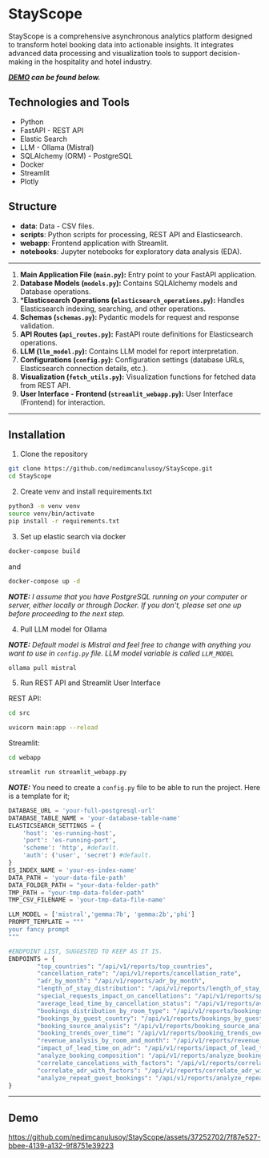# StayScope

StayScope is a comprehensive asynchronous analytics platform designed to transform hotel booking data into actionable insights. It integrates advanced data processing and visualization tools to support decision-making in the hospitality and hotel industry.

**_[DEMO](#demo) can be found below._**

## Technologies and Tools

- Python
- FastAPI - REST API
- Elastic Search
- LLM - Ollama (Mistral)
- SQLAlchemy (ORM) - PostgreSQL
- Docker
- Streamlit
- Plotly

## Structure

- **data**: Data - CSV files.
- **scripts**: Python scripts for processing, REST API and Elasticsearch.
- **webapp**: Frontend application with Streamlit.
- **notebooks**: Jupyter notebooks for exploratory data analysis (EDA).

---

1. **Main Application File (`main.py`):** Entry point to your FastAPI application.
2. **Database Models (`models.py`):** Contains SQLAlchemy models and Database operations.
3. ***Elasticsearch Operations (`elasticsearch_operations.py`):** Handles Elasticsearch indexing, searching, and other operations.
5. **Schemas (`schemas.py`):** Pydantic models for request and response validation.
6. **API Routes (`api_routes.py`):** FastAPI route definitions for Elasticsearch operations.
7. **LLM (`llm_model.py`):** Contains LLM model for report interpretation.
8. **Configurations (`config.py`):** Configuration settings (database URLs, Elasticsearch connection details, etc.).
9. **Visualization (`fetch_utils.py`):** Visualization functions for fetched data from REST API.
10. **User Interface - Frontend (`streamlit_webapp.py`):** User Interface (Frontend) for interaction.

---

## Installation

1. Clone the repository
```bash
git clone https://github.com/nedimcanulusoy/StayScope.git
cd StayScope
```

2. Create venv and install requirements.txt

```bash
python3 -m venv venv
source venv/bin/activate
pip install -r requirements.txt
```

3. Set up elastic search via docker

```bash
docker-compose build
```

and

```bash
docker-compose up -d
```

**_NOTE:_** _I assume that you have PostgreSQL running on your computer or server, either locally or through Docker. If you don't, please set one up before proceeding to the next step._

4. Pull LLM model for Ollama
    
**_NOTE:_** _Default model is Mistral and feel free to change with anything you want to use in `config.py` file. LLM model variable is called `LLM_MODEL`_

```bash
ollama pull mistral
```

5. Run REST API and Streamlit User Interface

REST API: 

```bash
cd src

uvicorn main:app --reload
```

Streamlit:

```bash
cd webapp

streamlit run streamlit_webapp.py
```


**_NOTE:_** You need to create a `config.py` file to be able to run the project. Here is a template for it;

```python
DATABASE_URL = 'your-full-postgresql-url'
DATABASE_TABLE_NAME = 'your-database-table-name'
ELASTICSEARCH_SETTINGS = {
    'host': 'es-running-host',
    'port': 'es-running-port',
    'scheme': 'http', #default.
    'auth': ('user', 'secret') #default.
}
ES_INDEX_NAME = 'your-es-index-name'
DATA_PATH = 'your-data-file-path'
DATA_FOLDER_PATH = "your-data-folder-path"
TMP_PATH = "your-tmp-data-folder-path"
TMP_CSV_FILENAME = 'your-tmp-data-file-name'

LLM_MODEL = ['mistral','gemma:7b', 'gemma:2b','phi']
PROMPT_TEMPLATE = """
your fancy prompt
"""

#ENDPOINT LIST, SUGGESTED TO KEEP AS IT IS.
ENDPOINTS = {
        "top_countries": "/api/v1/reports/top_countries",
        "cancellation_rate": "/api/v1/reports/cancellation_rate",
        "adr_by_month": "/api/v1/reports/adr_by_month",
        "length_of_stay_distribution": "/api/v1/reports/length_of_stay_distribution",
        "special_requests_impact_on_cancellations": "/api/v1/reports/special_requests_impact_on_cancellations",
        "average_lead_time_by_cancellation_status": "/api/v1/reports/average_lead_time_by_cancellation_status",
        "bookings_distribution_by_room_type": "/api/v1/reports/bookings_distribution_by_room_type",
        "bookings_by_guest_country": "/api/v1/reports/bookings_by_guest_country",
        "booking_source_analysis": "/api/v1/reports/booking_source_analysis",
        "booking_trends_over_time": "/api/v1/reports/booking_trends_over_time",
        "revenue_analysis_by_room_and_month": "/api/v1/reports/revenue_analysis_by_room_and_month",
        "impact_of_lead_time_on_adr": "/api/v1/reports/impact_of_lead_time_on_adr",
        "analyze_booking_composition": "/api/v1/reports/analyze_booking_composition",
        "correlate_cancelations_with_factors": "/api/v1/reports/correlate_cancelations_with_factors",
        "correlate_adr_with_factors": "/api/v1/reports/correlate_adr_with_factors",
        "analyze_repeat_guest_bookings": "/api/v1/reports/analyze_repeat_guest_bookings",
}
```

---

## Demo
https://github.com/nedimcanulusoy/StayScope/assets/37252702/7f87e527-bbee-4139-a132-9f8751e39223



